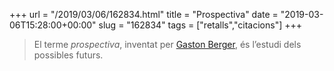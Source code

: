 +++
url = "/2019/03/06/162834.html"
title = "Prospectiva"
date = "2019-03-06T15:28:00+00:00"
slug = "162834"
tags = ["retalls","citacions"]
+++

> El terme *prospectiva*, inventat per [Gaston Berger](https://en.wikipedia.org/wiki/Gaston_Berger), és l’estudi dels possibles futurs.

